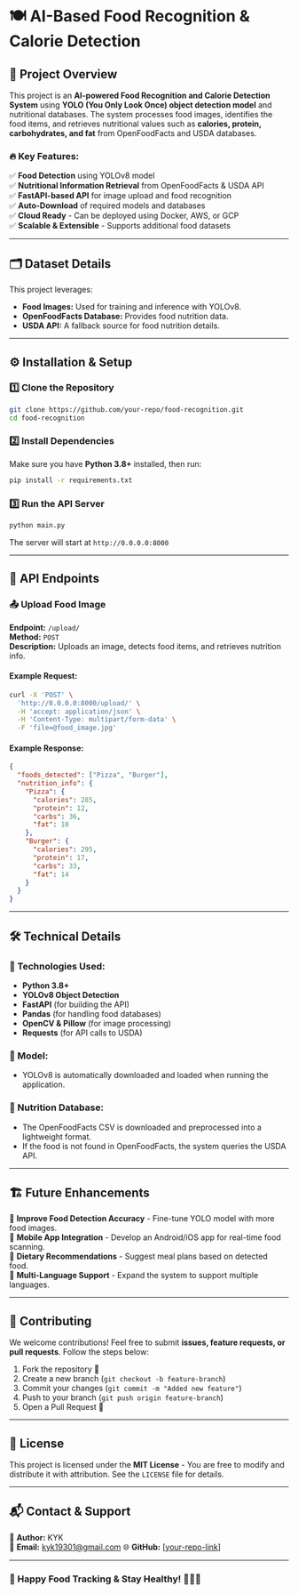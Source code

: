 # 🍽️ AI-Based Food Recognition & Calorie Detection

## 📌 Project Overview
This project is an **AI-powered Food Recognition and Calorie Detection System** using **YOLO (You Only Look Once) object detection model** and nutritional databases. The system processes food images, identifies the food items, and retrieves nutritional values such as **calories, protein, carbohydrates, and fat** from OpenFoodFacts and USDA databases.

### 🔥 Key Features:
✅ **Food Detection** using YOLOv8 model  
✅ **Nutritional Information Retrieval** from OpenFoodFacts & USDA API  
✅ **FastAPI-based API** for image upload and food recognition  
✅ **Auto-Download** of required models and databases  
✅ **Cloud Ready** - Can be deployed using Docker, AWS, or GCP  
✅ **Scalable & Extensible** - Supports additional food datasets

---

## 🗂️ Dataset Details
This project leverages:
- **Food Images:** Used for training and inference with YOLOv8.
- **OpenFoodFacts Database:** Provides food nutrition data.
- **USDA API:** A fallback source for food nutrition details.

---

## ⚙️ Installation & Setup
### 1️⃣ Clone the Repository
```sh
git clone https://github.com/your-repo/food-recognition.git
cd food-recognition
```

### 2️⃣ Install Dependencies
Make sure you have **Python 3.8+** installed, then run:
```sh
pip install -r requirements.txt
```

### 3️⃣ Run the API Server
```sh
python main.py
```
The server will start at `http://0.0.0.0:8000`

---

## 🚀 API Endpoints
### 📤 Upload Food Image
**Endpoint:** `/upload/`  
**Method:** `POST`  
**Description:** Uploads an image, detects food items, and retrieves nutrition info.

#### Example Request:
```sh
curl -X 'POST' \
  'http://0.0.0.0:8000/upload/' \
  -H 'accept: application/json' \
  -H 'Content-Type: multipart/form-data' \
  -F 'file=@food_image.jpg'
```

#### Example Response:
```json
{
  "foods_detected": ["Pizza", "Burger"],
  "nutrition_info": {
    "Pizza": {
      "calories": 285,
      "protein": 12,
      "carbs": 36,
      "fat": 10
    },
    "Burger": {
      "calories": 295,
      "protein": 17,
      "carbs": 33,
      "fat": 14
    }
  }
}
```

---

## 🛠️ Technical Details
### 🔹 Technologies Used:
- **Python 3.8+**
- **YOLOv8 Object Detection**
- **FastAPI** (for building the API)
- **Pandas** (for handling food databases)
- **OpenCV & Pillow** (for image processing)
- **Requests** (for API calls to USDA)

### 🔹 Model:
- YOLOv8 is automatically downloaded and loaded when running the application.

### 🔹 Nutrition Database:
- The OpenFoodFacts CSV is downloaded and preprocessed into a lightweight format.
- If the food is not found in OpenFoodFacts, the system queries the USDA API.

---

## 🏗️ Future Enhancements
🚀 **Improve Food Detection Accuracy** - Fine-tune YOLO model with more food images.  
🚀 **Mobile App Integration** - Develop an Android/iOS app for real-time food scanning.  
🚀 **Dietary Recommendations** - Suggest meal plans based on detected food.  
🚀 **Multi-Language Support** - Expand the system to support multiple languages.

---

## 🤝 Contributing
We welcome contributions! Feel free to submit **issues, feature requests, or pull requests**. Follow the steps below:
1. Fork the repository 🍴
2. Create a new branch (`git checkout -b feature-branch`)
3. Commit your changes (`git commit -m "Added new feature"`)
4. Push to your branch (`git push origin feature-branch`)
5. Open a Pull Request 🚀

---

## 📄 License
This project is licensed under the **MIT License** - You are free to modify and distribute it with attribution. See the `LICENSE` file for details.

---

## 📬 Contact & Support
💬 **Author:** KYK  
📧 **Email:** kyk19301@gmail.com
🌐 **GitHub:** [[your-repo-link](https://github.com/kyk-131/AI-Based-Food-Recognition-and-Calorie-Estimator/tree/main)]

---

### 🎉 Happy Food Tracking & Stay Healthy! 🍏🥦🍕

